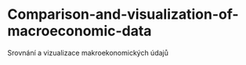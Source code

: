 # Comparison-and-visualization-of-macroeconomic-data
Srovnání a vizualizace makroekonomických údajů

